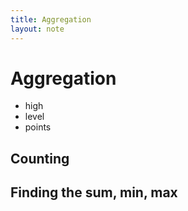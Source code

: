 ```yaml
---
title: Aggregation
layout: note
---
```


# Aggregation

- high
- level
- points

## Counting

## Finding the sum, min, max

